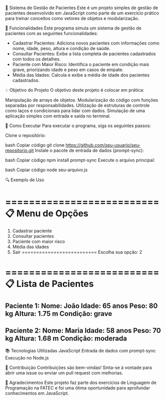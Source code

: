 🏥 Sistema de Gestão de Pacientes
Este é um projeto simples de gestão de pacientes desenvolvido em JavaScript como parte de um exercício prático para treinar conceitos como vetores de objetos e modularização.

📝 Funcionalidades
Este programa simula um sistema de gestão de pacientes com as seguintes funcionalidades:

- Cadastrar Pacientes: Adiciona novos pacientes com informações como nome, idade, peso, altura e condição de saúde.
- Consultar Pacientes: Exibe a lista completa de pacientes cadastrados com todos os detalhes.
- Paciente com Maior Risco: Identifica o paciente em condição mais grave, priorizando idade e peso em casos de empate.
- Média das Idades: Calcula e exibe a média de idade dos pacientes cadastrados.
  
💡 Objetivo do Projeto
O objetivo deste projeto é colocar em prática:

Manipulação de arrays de objetos.
Modularização do código com funções separadas por responsabilidades.
Utilização de estruturas de controle como laços e condicionais para lidar com dados.
Simulação de uma aplicação simples com entrada e saída no terminal.

🚀 Como Executar
Para executar o programa, siga os seguintes passos:

Clone o repositório:

bash
Copiar código
git clone https://github.com/seu-usuario/seu-repositorio.git
Instale o pacote de entrada de dados (prompt-sync):

bash
Copiar código
npm install prompt-sync
Execute o arquivo principal:

bash
Copiar código
node seu-arquivo.js

🔍 Exemplo de Uso

==========================
📋 Menu de Opções
==========================
1. Cadastrar paciente
2. Consultar pacientes
3. Paciente com maior risco
4. Média das idades
5. Sair
==========================
Escolha sua opção: 2

==========================
📋 Lista de Pacientes
==========================

Paciente 1:
Nome: João
Idade: 65 anos
Peso: 80 kg
Altura: 1.75 m
Condição: grave
--------------------------
Paciente 2:
Nome: Maria
Idade: 58 anos
Peso: 70 kg
Altura: 1.68 m
Condição: moderada
--------------------------

📚 Tecnologias Utilizadas
JavaScript
Entrada de dados com prompt-sync
Execução no Node.js

🔗 Contribuição
Contribuições são bem-vindas! Sinta-se à vontade para abrir uma issue ou enviar um pull request com melhorias.

🏅 Agradecimentos
Este projeto faz parte dos exercícios de Linguagem de Programação na FATEC e foi uma ótima oportunidade para aprofundar conhecimentos em JavaScript.
